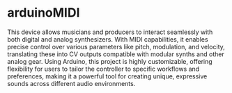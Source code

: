 # arduinoMIDI

This device allows musicians and producers to interact seamlessly with both digital and analog synthesizers. With MIDI capabilities, it enables precise control over various parameters like pitch, modulation, and velocity, translating these into CV outputs compatible with modular synths and other analog gear. Using Arduino, this project is highly customizable, offering flexibility for users to tailor the controller to specific workflows and preferences, making it a powerful tool for creating unique, expressive sounds across different audio environments.
